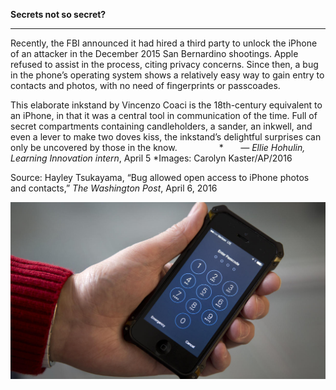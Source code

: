 **Secrets not so secret?**

****

Recently, the FBI announced it had hired a third party to unlock the iPhone of an attacker in the December 2015 San Bernardino shootings. Apple refused to assist in the process, citing privacy concerns. Since then, a bug in the phone’s operating system shows a relatively easy way to gain entry to contacts and photos, with no need of fingerprints or passcoades.

This elaborate inkstand by Vincenzo Coaci is the 18th-century equivalent to an iPhone, in that it was a central tool in communication of the time. Full of secret compartments containing candleholders, a sander, an inkwell, and even a lever to make two doves kiss, the inkstand’s delightful surprises can only be uncovered by those in the know.                 *       **—* *Ellie Hohulin, Learning Innovation intern**, April 5
*Images: Carolyn Kaster/AP/2016

Source: Hayley Tsukayama, “Bug allowed open access to iPhone photos and contacts,” *The Washington Post*, April 6, 2016

![](../images/16-4-6_69.80.1A,B_iPhoneEDIT-1.jpeg)
